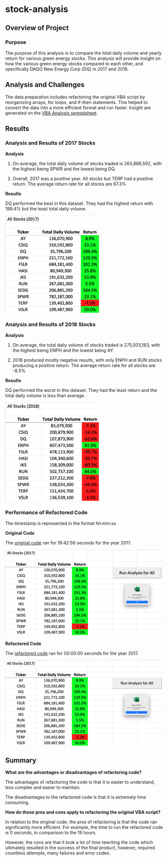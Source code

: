 # stock-analysis

## Overview of Project

### Purpose
The purpose of this analysis is to compare the total daily volume and yearly return for various green energy stocks. This analysis will provide insight on how the various green energy stocks compared to each other, and specifically DAQO New Energy Corp (DQ) in 2017 and 2018.

## Analysis and Challenges

The data preparation includes refactoring the original VBA script by reorganizing arrays, for loops, and if-then statements. This helped to convert the data into a more efficient format and run faster. Insight are generated on the <a href="VBA_Challenge.xlsm">VBA Analysis spreadsheet</a>.

## Results

### Analysis and Results of 2017 Stocks

**Analysis**

1. On average, the total daily volume of stocks traded is 263,886,592, with the highest being SPWR and the lowest being DQ.

2. Overall, 2017 was a positive year. All stocks but TERP had a positive return. The average return rate for all stocks are 67.3%

**Results**

DQ performed the best in this dataset. They had the highest return with 199.4% but the least total daily volume. 

<img src="Resources/VBA_Challenge_2017.png" width="300">

### Analysis and Results of 2018 Stocks

**Analysis**

1. On average, the total daily volume of stocks traded is 275,503,183, with the highest being ENPH and the lowest being AY. 

2. 2018 produced mostly negative results, with only ENPH and RUN stocks producing a positive return. The average return rate for all stocks are -8.5%

**Results**

DQ performed the worst in this dataset. They had the least return and the total daily volume is less than average. 

<img src="Resources/VBA_Challenge_2018.png" width="300">

### Performance of Refactored Code

The timestamp is represented in the format hh:mm:ss.

**Original Code**

The <a href="Module/green_stocks.xlsm">original code</a> ran for 19:42:56 seconds for the year 2017.

<img src="Resources/Original_Timestamp.png" width="500">

**Refactored Code**

The <a href="VBA_Challenge.xlsm">refactored code</a> ran for 00:00:00 seconds for the year 2017.

<img src="Resources/Refactored_Timestamp.png" width="500">

## Summary
**What are the advantages or disadvantages of refactoring code?**

The advantages of refactoring the code is that it is easier to understand, less complex and easier to maintain.

The disadvantages to the refactored code is that it is extremely time consuming. 

**How do these pros and cons apply to refactoring the original VBA script?**

In relation to the original code, the pros of refactoring is that the code ran significantly more efficient. For example, the time to run the refactored code is 0 seconds, in comparison to the 19 hours. 

However, the cons are that it took a lot of time rewriting the code which ultimately resulted in the success of the final product, however, required countless attempts, many failures and error codes.